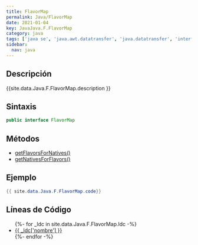 ```yaml
---
title: FlavorMap
permalink: Java/FlavorMap
date: 2021-01-04
key: JavaJava.F.FlavorMap
category: java
tags: ['java se', 'java.awt.datatransfer', 'java.datatransfer', 'interface java', 'Java 1.2']
sidebar: 
  nav: java
---
```


## Descripción
{{site.data.Java.F.FlavorMap.description }}

## Sintaxis
~~~java
public interface FlavorMap
~~~

## Métodos
* [getFlavorsForNatives()](/Java/FlavorMap/getFlavorsForNatives)
* [getNativesForFlavors()](/Java/FlavorMap/getNativesForFlavors)

## Ejemplo
~~~java
{{ site.data.Java.F.FlavorMap.code}}
~~~

## Líneas de Código
<ul>
{%- for _ldc in site.data.Java.F.FlavorMap.ldc -%}
   <li>
       <a href="{{_ldc['url'] }}">{{ _ldc['nombre'] }}</a>
   </li>
{%- endfor -%}
</ul>
